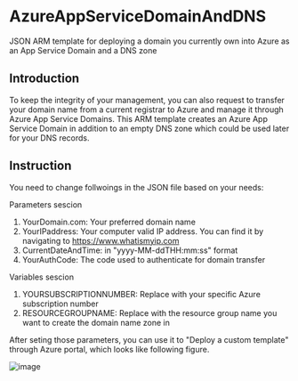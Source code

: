 # AzureAppServiceDomainAndDNS
JSON ARM template for deploying a domain you currently own into Azure as an App Service Domain and a DNS zone
## Introduction
To keep the integrity of your management, you can also request to transfer your domain name from a current registrar to Azure and manage it through Azure App Service Domains. This ARM template creates an Azure App Service Domain in addition to an empty DNS zone which could be used later for your DNS records.

## Instruction
You need to change follwoings in the JSON file based on your needs:

Parameters sescion
1. YourDomain.com: Your preferred domain name
2. YourIPaddress: Your computer valid IP address. You can find it by navigating to https://www.whatismyip.com
3. CurrentDateAndTime: in "yyyy-MM-ddTHH:mm:ss" format
4. YourAuthCode: The code used to authenticate for domain transfer

Variables sescion
1. YOURSUBSCRIPTIONNUMBER: Replace with your specific Azure subscription number
2. RESOURCEGROUPNAME: Replace with the resource group name you want to create the domain name zone in

After seting those parameters, you can use it to "Deploy a custom template" through Azure portal, which looks like following figure. 

![image](https://user-images.githubusercontent.com/54755447/126550988-a86f049e-45cb-4c0d-b707-5f5ec8763fc7.png)

